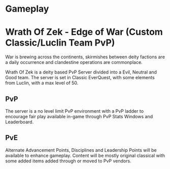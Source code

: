 # Gameplay

# Wrath Of Zek - Edge of War (Custom Classic/Luclin Team PvP)

War is brewing across the continents, skirmishes between deity factions are a daily occurrence and clandestine operations are commonplace. 

Wrath Of Zek is a deity based PvP Server divided into a Evil, Neutral and Good team. The server is set in Classic EverQuest, with some elements from Luclin, with a max level of 50. 

## PvP

The server is a no level limit PvP environment with a PvP ladder to encourage fair play available in-game through PvP Stats Windows and Leaderboard.

## PvE 

Alternate Advancement Points, Disciplines and Leadership Points will be available to enhance gameplay. Content will be mostly original classical with some added items added through or moved to PvP vendors.  


